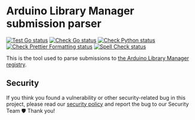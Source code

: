 # Arduino Library Manager submission parser

[![Test Go status](https://github.com/arduino/library-registry-submission-parser/actions/workflows/test-go-task.yml/badge.svg)](https://github.com/arduino/library-registry-submission-parser/actions/workflows/test-go-task.yml)
[![Check Go status](https://github.com/arduino/library-registry-submission-parser/actions/workflows/check-go.yml/badge.svg)](https://github.com/arduino/library-registry-submission-parser/actions/workflows/check-go.yml)
[![Check Python status](https://github.com/arduino/library-registry-submission-parser/actions/workflows/check-python-task.yml/badge.svg)](https://github.com/arduino/library-registry-submission-parser/actions/workflows/check-python-task.yml)
[![Check Prettier Formatting status](https://github.com/arduino/library-registry-submission-parser/actions/workflows/check-prettier-formatting-task.yml/badge.svg)](https://github.com/arduino/library-registry-submission-parser/actions/workflows/check-prettier-formatting-task.yml)
[![Spell Check status](https://github.com/arduino/library-registry-submission-parser/actions/workflows/spell-check-task.yml/badge.svg)](https://github.com/arduino/library-registry-submission-parser/actions/workflows/spell-check-task.yml)

This is the tool used to parse submissions to [the Arduino Library Manager registry](https://github.com/arduino/library-registry).

## Security

If you think you found a vulnerability or other security-related bug in this project, please read our [security policy](https://github.com/arduino/arduino-cli/security/policy) and report the bug to our Security Team 🛡️ Thank you!

